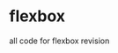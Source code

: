 # flexbox


all code for flexbox revision


<!DOCTYPE html>
<html lang="en">
<head>
    <meta charset="UTF-8">
    <meta name="viewport" content="width=device-width, initial-scale=1.0">
    <meta http-equiv="X-UA-Compatible" content="ie=edge">
    <title>Flexbox Tutorial</title>
    <style>
        .container{
            height: 544px; 
            width: 100%;
            border: 2px solid black;
            display: flex; /* Initialize the container as a flex box */
            
            /* Flex properties for a flex container */

            /* flex-direction: row; (Default value of flex-direction is row) */
            /* flex-direction: column;
            flex-direction: row-reverse;
            flex-direction: column-reverse; */
            

            /* flex-wrap: wrap; (Default value of flex-direction is no-wrap) */
            /* flex-wrap: wrap-reverse; */

            /* This is a shorthand for flex-direction: and flex-wrap: ;; */
            /* flex-flow: row-reverse wrap; */ 

            /* justify-content will justify the content in horizontal direction */
            /* justify-content: center; */
            /* justify-content: space-between; */
            /* justify-content: space-evenly; */
            /* justify-content: space-around; */

            /* justify-content will justify the content in vertical direction */
            /* align-items: center; */
            /* align-items: flex-end; */
            /* align-items: flex-start; */
            /* align-items: stretch; */ 
        }
        .item{
            width: 200px;
            height: 200px;
            background-color: tomato;
            border: 2px solid green;
            margin: 10px;
            padding: 3px;
        }

        #item-1{
            /* Flex properties for a flex item */
            /* Higher the order, later it shows up in the container */
            /* order: 2; */

            /* flex-grow: 2;
            flex-shrink: 2; */

        }
        #item-2{
            /* flex-grow: 3;
            flex-shrink: 3 ; */
            flex-basis: 160px;
            /* when flex-direction is set to row flex-basis: will control width */
            /* when flex-direction is set to column flex-basis: will control height */
        }
        #item-3{
            /* flex: 2 2 230px; */
            align-self: flex-start;
            align-self: flex-end;
            align-self: center;

            }

    </style>
</head>
<body>
    <h1>This is Flexbox Tutorial</h1>
    <div class="container">
        <div class="item" id="item-1">First Box</div>
        <div class="item" id="item-2">Second Box</div>
        <div class="item" id="item-3">Third Box</div>
        <!-- <div class="item" id="item-4">Fourth Box</div>
        <div class="item" id="item-5">Fifth Box</div>
        <div class="item" id="item-6">Sixth Box</div> -->
    </div>
</body>
</html>

